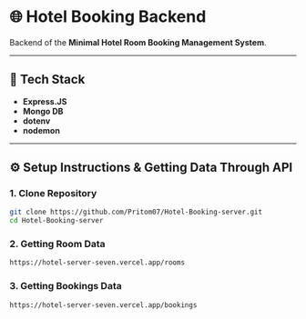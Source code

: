 # 🌐 Hotel Booking Backend

Backend of the **Minimal Hotel Room Booking Management System**.  

---

## 🚀 Tech Stack

- **Express.JS**
- **Mongo DB**
- **dotenv**
- **nodemon**

---

## ⚙️ Setup Instructions & Getting Data Through API

### 1. Clone Repository
```bash
git clone https://github.com/Pritom07/Hotel-Booking-server.git
cd Hotel-Booking-server
```

### 2. Getting Room Data
```bash
https://hotel-server-seven.vercel.app/rooms
```

### 3. Getting Bookings Data
```bash
https://hotel-server-seven.vercel.app/bookings
```
